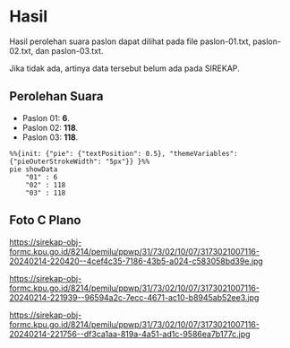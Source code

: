 # Hasil

Hasil perolehan suara paslon dapat dilihat pada file paslon-01.txt, paslon-02.txt, dan paslon-03.txt.

Jika tidak ada, artinya data tersebut belum ada pada SIREKAP.

## Perolehan Suara

 * Paslon 01: **6**.
 * Paslon 02: **118**.
 * Paslon 03: **118**.

```mermaid
%%{init: {"pie": {"textPosition": 0.5}, "themeVariables": {"pieOuterStrokeWidth": "5px"}} }%%
pie showData
    "01" : 6
    "02" : 118
    "03" : 118
```
## Foto C Plano

https://sirekap-obj-formc.kpu.go.id/8214/pemilu/ppwp/31/73/02/10/07/3173021007116-20240214-220420--4cef4c35-7186-43b5-a024-c583058bd39e.jpg

https://sirekap-obj-formc.kpu.go.id/8214/pemilu/ppwp/31/73/02/10/07/3173021007116-20240214-221939--96594a2c-7ecc-4671-ac10-b8945ab52ee3.jpg

https://sirekap-obj-formc.kpu.go.id/8214/pemilu/ppwp/31/73/02/10/07/3173021007116-20240214-221756--df3ca1aa-819a-4a51-ad1c-9586ea7b177c.jpg
